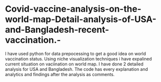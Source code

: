 # Covid-vaccine-analysis-on-the-world-map-Detail-analysis-of-USA-and-Bangladesh-recent-vaccination.-
I have used python for data prepocessing to get a good idea on world vaccination status. Using niche visualization techniques i have expalined current situation on vaciination on world map. I have done 2 detailed analysis for USA and Bangladesh. The code has every explanation and analytics and findings after the analysis as comments.   

